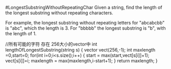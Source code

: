 #LongestSubstringWithoutRepeatingChar
Given a string, find the length of the longest substring without repeating characters. 

For example, the longest substring without repeating letters for "abcabcbb" is "abc", 
which the length is 3. For "bbbbb" the longest substring is "b", with the length of 1.





//所有可能的字符 存在 256大小的vector中
int lengthOfLongestSubstring(string s) 
{
        vector<int> vect(256,-1);
        int maxlength =0,start=0;
        for(int i=0;i<s.size();i++)
        {
            start = max(start,vect[s[i]]+1);
            vect[s[i]]=i;
            maxlength = max(maxlength,i-start+1);
        }
        return maxlength;
}